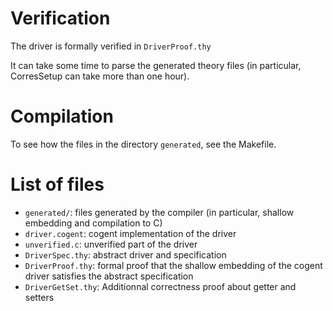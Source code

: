 # Verification

The driver is formally verified in `DriverProof.thy`

It can take some time to parse the generated theory files
(in particular, CorresSetup can take more than one hour).

# Compilation

To see how the files in the directory `generated`, see the Makefile.


# List of files
- `generated/`: files generated by the compiler (in particular, shallow 
embedding and compilation to C)
- `driver.cogent`: cogent implementation of the driver
- `unverified.c`: unverified part of the driver
- `DriverSpec.thy`: abstract driver and specification 
- `DriverProof.thy`: formal proof that the shallow embedding of the cogent driver
    satisfies the abstract specification
- `DriverGetSet.thy`: Additionnal correctness proof about getter and setters


